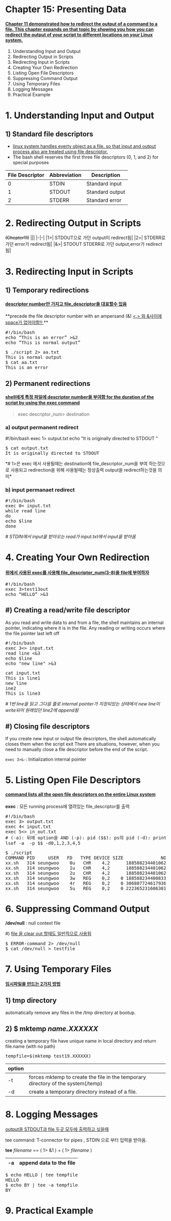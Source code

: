 
# Chapter 15: Presenting Data

#### [ Chapter 11 demonstrated how to redirect the output of a command to a file. This chapter expands on that topic by showing you how you can redirect the output of your script to different locations on your Linux system.]()


1. Understanding Input and Output
2. Redirecting Output in Scripts
3. Redirecting Input in Scripts
4. Creating Your Own Redirection
5. Listing Open File Descriptors
6. Suppressing Command Output
7. Using Temporary Files
8. Logging Messages
9. Practical Example



# 1. Understanding Input and Output


## 1) Standard file descriptors
+ [linux system handles everty object as a file. so that input and output process also are treated using file descriptor.]()
+  The bash shell reserves the first three file descriptors (0, 1, and 2) for special purposes

|File Descriptor| Abbreviation| Description| 
|-|-|-|
|0 |STDIN |Standard input| 
|1 |STDOUT |Standard output|
|2| STDERR |Standard error|

# 2. Redirecting Output in Scripts

~~(Chepter11)~~
|||
|-|-|
|1>| STDOUT으로 가던 output이 redirect됨|
|2>| STDERR로 가던 error가 redirect됨|
|&>| STDOUT STDERR로 가던 output,error가 redirect됨|



# 3. Redirecting Input in Scripts


## 1) Temporary redirections
#### [ descriptor number만 가지고 file_descriptor을 대표할수 있음]()

**precede the file descriptor number with an ampersand (&) [ <,> 와 &사이에 space가 없어야함!! ]() **
<pre>
#!/bin/bash
echo “This is an error” >&2
echo “This is normal output”
</pre>
<pre>
$ ./script 2> aa.txt
This is normal output
$ cat aa.txt
This is an error
</pre>

## 2) Permanent redirections

#### [ shell에게 특정 파일에 descriptor number을 부여함 for the duration of the script by using the exec command]()

> exec descriptor_num>  destination

### a) output permanent redirect
</pre>
#!/bin/bash
exec 1> output.txt
echo "It is originally directed to STDOUT "
</pre>
<pre>
$ cat output.txt
It is originally directed to STDOUT
</pre>
*# 1>은 exec 에서 사용될때는  destination에 file_descriptor_num을 부여 하는것으로 사용되고 redirection을 위해 사용될때는 정상출력 output을 redirect하는것을 의미* 

### b) input permanaet redirect
<pre>
#!/bin/bash
exec 0< input.txt
while read line
do
echo $line
done
</pre>
*# STDIN에서 input을 받아오는 read가 input.txt에서 input을 받아옴*


# 4. Creating Your Own Redirection

#### [위에서 사용된 exec를 사용해 file_descriptor_num(3-8)을 file에 부여하자]()
<pre>
#!/bin/bash
exec 3>test13out
echo “HELLO” >&3
</pre>

## #) Creating a read/write file descriptor
As you read and write data to and from a file, the shell maintains an internal pointer, indicating where it is in the file. Any reading or writing occurs where the file pointer last left off
<pre>
#!/bin/bash
exec 3<> input.txt
read line <&3
echo $line
echo "new line" >&3
</pre>

<pre>
cat input.txt
This is line1
new line
ine2
This is line3
</pre>
*# 1번 line을 읽고 그다음 줄로 internal pointer가 지정되있는 상태에서 new line이 write되어 원래있던 line2에 append됨*


## #) Closing file descriptors
If you create new input or output file descriptors, the shell automatically closes them when the script exit
There are situations, however, when you need to manually close a file descriptor before the end of the script.

`exec 3>&-`: Initialization internal pointer

# 5. Listing Open File Descriptors

#### [ command lists all the open file descriptors on the entire Linux system]()

**exec** : 모든 running process에 열려있는 file_descriptor를 출력  

<pre>
#!/bin/bash
exec 3> output.txt
exec 4< input.txt
exec 5<> in_out.txt
# (-a): 뒤에 option을 AND (-p): pid ($$): ps의 pid (-d): print descriptor_number
lsof -a  -p $$ -d0,1,2,3,4,5
</pre>
<pre>
$ ./script
COMMAND PID     USER   FD   TYPE DEVICE SIZE              NODE NAME
xx.sh   314 seungwoo    0u   CHR    4,2      18858823440106205 /dev/tty2
xx.sh   314 seungwoo    1u   CHR    4,2      18858823440106205 /dev/tty2
xx.sh   314 seungwoo    2u   CHR    4,2      18858823440106205 /dev/tty2
xx.sh   314 seungwoo    3w   REG    0,2    0 18858823440083396 /home/seungwoo/output.txt
xx.sh   314 seungwoo    4r   REG    0,2    0 30680772461793615 /home/seungwoo/input.txt
xx.sh   314 seungwoo    5u   REG    0,2    0 22236523160630176 /home/seungwoo/in_out.txt
</pre>

# 6. Suppressing Command Output

**/dev/null** :  null context file 

 #) [file 을 clear out 할때도 일반적으로 사용됨]()
<pre>
$ ERROR-command 2> /dev/null
$ cat /dev/null > testfile
</pre>

# 7. Using Temporary Files

#### [ 임시파일을 만드는 2가지 방법]()

## 1) **tmp directory** 
automatically remove any files in the /tmp directory at bootup.
## 2)  **$ mktemp** *name.XXXXXX* 
creating a temporary file have unique name  in  local directory and return file.name (with no path)
<pre>
tempfile=$(mktemp test19.XXXXXX)
</pre>

|option | |
|-|-|
| -t  | forces mktemp to create the file in the temporary directory of the system(/temp)|
|-d| create a temporary directory instead of a file.|
 
# 8. Logging Messages

[output을 STDOUT과 file 두곳 모두에 출력하고 싶을때]()

tee command: T-connector for pipes , STDIN 으로 부터 입력을 받아옴.

**tee** *filename*      ==     ( 1> &1 ) +  ( 1> *filename* )

|-a| append data to the file|
|-|-|

<pre>
$ echo HELLO | tee tempfile
HELLO
$ echo BY | tee -a tempfile
BY
</pre>



# 9. Practical Example


